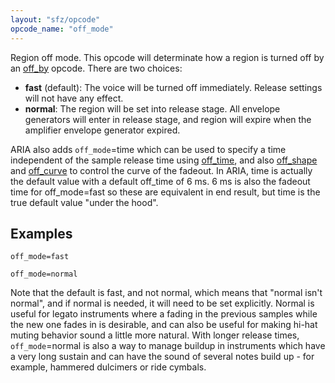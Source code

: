 ```yaml
---
layout: "sfz/opcode"
opcode_name: "off_mode"
---
```

Region off mode. This opcode will determinate how a region is turned off by an
[off_by] opcode. There are two choices:

- **fast** (default): The voice will be turned off immediately.
                      Release settings will not have any effect.
- **normal**: The region will be set into release stage. All envelope
              generators will enter in release stage, and region will expire
              when the amplifier envelope generator expired.

ARIA also adds `off_mode`=time which can be used to specify a time independent
of the sample release time using [off_time],
and also [off_shape] and [off_curve] to control the curve of the fadeout.
In ARIA, time is actually the default value with a default off_time of 6 ms.
6 ms is also the fadeout time for off_mode=fast so these are equivalent
in end result, but time is the true default value "under the hood".

## Examples

```
off_mode=fast

off_mode=normal
```

Note that the default is fast, and not normal, which means that
"normal isn't normal", and if normal is needed, it will need to be set explicitly.
Normal is useful for legato instruments where a fading in the previous samples
while the new one fades in is desirable, and can also be useful for making hi-hat
muting behavior sound a little more natural. With longer release times,
`off_mode`=normal is also a way to manage buildup in instruments which have a very
long sustain and can have the sound of several notes build up - for example,
hammered dulcimers or ride cymbals.


[off_by]:    off_by
[off_curve]: off_curve
[off_shape]: off_shape
[off_time]:  off_time
